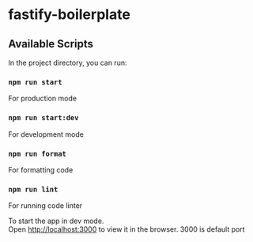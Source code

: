 # fastify-boilerplate

## Available Scripts

In the project directory, you can run:

### `npm run start`

For production mode

### `npm run start:dev`

For development mode

### `npm run format`

For formatting code

### `npm run lint`

For running code linter

To start the app in dev mode.\
Open [http://localhost:3000](http://localhost:3000) to view it in the browser.
3000 is default port
